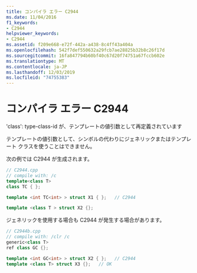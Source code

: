 ```yaml
---
title: コンパイラ エラー C2944
ms.date: 11/04/2016
f1_keywords:
- C2944
helpviewer_keywords:
- C2944
ms.assetid: f209e668-e72f-442a-a438-8c4ff43a404a
ms.openlocfilehash: 542f7def550632a29fcb7ae28825b32b8c26f17d
ms.sourcegitcommit: 16fa847794b60bf40c67d20f74751a67fccb602e
ms.translationtype: MT
ms.contentlocale: ja-JP
ms.lasthandoff: 12/03/2019
ms.locfileid: "74755383"
---
```

# <a name="compiler-error-c2944"></a>コンパイラ エラー C2944

'class': type-class-id が、テンプレートの値引数として再定義されています

テンプレートの値引数として、シンボルの代わりにジェネリックまたはテンプレート クラスを使うことはできません。

次の例では C2944 が生成されます。

```cpp
// C2944.cpp
// compile with: /c
template<class T>
class TC { };

template <int TC<int> > struct X1 { };   // C2944

template <class T > struct X2 {};
```

ジェネリックを使用する場合も C2944 が発生する場合があります。

```cpp
// C2944b.cpp
// compile with: /clr /c
generic<class T>
ref class GC {};

template <int GC<int> > struct X2 { };   // C2944
template <class T> struct X3 {};   // OK
```
